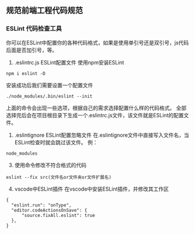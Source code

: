 ## 规范前端工程代码规范

### ESLint 代码检查工具
你可以在ESLint中配置你的各种代码格式，如果是使用单引号还是双引号，js代码后面是否加引号，等。
1. .eslintrc.js ESLint配置文件
使用npm安装ESLint
```
npm i eslint -D
```
安装成功后我们需要设置一个配置文件
```
./node_modules/.bin/eslint --init
```

上面的命令会出现一些选项，根据自己的需求选择配置什么样的代码格式。
全部选择完后会在项目根目录下生成一个.eslintrc.js文件，该文件就是ESLint的配置文件。
1. .eslintignore ESLint配置忽略文件
在.eslintignore文件中直接写入文件名，当ESLint检查时就会跳过该文件。
例：
```
node_modules
```
3. 使用命令修改不符合格式的代码
```
eslint --fix src(文件名or文件夹or文件扩展名)
```
4. vscode中ESLint插件
在vscode中安装ESLint插件，并修改其工作区
```
{
  "eslint.run": "onType",
  "editor.codeActionsOnSave": {
      "source.fixAll.eslint": true
  },
}
```
